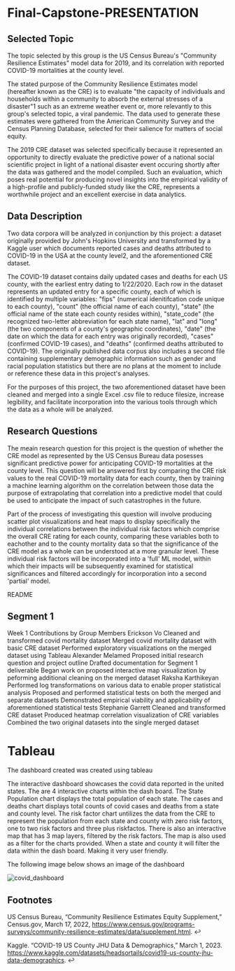 # Final-Capstone-PRESENTATION
## Selected Topic
The topic selected by this group is the US Census Bureau's "Community Resilience Estimates" model data for 2019, and its correlation with reported COVID-19 mortalities at the county level.

The stated purpose of the Community Resilience Estimates model (hereafter known as the CRE) is to evaluate "the capacity of individuals and households within a community to absorb the external stresses of a disaster"1 such as an extreme weather event or, more relevantly to this group's selected topic, a viral pandemic. The data used to generate these estimates were gathered from the American Community Survey and the Census Planning Database, selected for their salience for matters of social equity.

The 2019 CRE dataset was selected specifically because it represented an opportunity to directly evaluate the predictive power of a national social scientific project in light of a national disaster event occuring shortly after the data was gathered and the model compiled. Such an evaluation, which poses real potential for producing novel insights into the empirical validity of a high-profile and publicly-funded study like the CRE, represents a worthwhile project and an excellent exercise in data analytics.

## Data Description
Two data corpora will be analyzed in conjunction by this project: a dataset originally provided by John's Hopkins University and transformed by a Kaggle user which documents reported cases and deaths attributed to COVID-19 in the USA at the county level2, and the aforementioned CRE dataset.

The COVID-19 dataset contains daily updated cases and deaths for each US county, with the earliest entry dating to 1/22/2020. Each row in the dataset represents an updated entry for a specific county, each of which is identified by multiple variables: "fips" (numerical idenitifcation code unique to each county), "count" (the official name of each county), "state" (the official name of the state each county resides within), "state_code" (the recognized two-letter abbreviation for each state name), "lat" and "long" (the two components of a county's geographic coordinates), "date" (the date on which the data for each entry was originally recorded), "cases" (confirmed COVID-19 cases), and "deaths" (confirmed deaths attributed to COVID-19). The originally published data corpus also includes a second file containing supplementary demographic information such as gender and racial population statistics but there are no plans at the moment to include or reference these data in this project's analyses.

For the purposes of this project, the two aforementioned dataset have been cleaned and merged into a single Excel .csv file to reduce filesize, increase legibility, and facilitate incorporation into the various tools through which the data as a whole will be analyzed.

## Research Questions
The meain research question for this project is the question of whether the CRE model as represented by the US Census Bureau data posesses significant predictive power for anticipating COVID-19 mortalities at the county level. This question will be answered first by comparing the CRE risk values to the real COVID-19 mortality data for each county, then by training a machine learning algorithm on the correlation between those data the purpose of extrapolating that correlation into a predictive model that could be used to anticipate the impact of such catastrophes in the future.

Part of the process of investigating this question will involve producing scatter plot visualizations and heat maps to display specifically the individual correlations between the individual risk factors which comprise the overall CRE rating for each county, comparing these variables both to eachother and to the county mortality data so that the significance of the CRE model as a whole can be understood at a more granular level. These individual risk factors will be incorporated into a 'full' ML model, within which their impacts will be subsequently examined for statistical significances and filtered accordingly for incorporation into a second 'partial' model.

README
## Segment 1
Week 1 Contributions by Group Members
Erickson Vo
Cleaned and transformed covid mortality dataset
Merged covid mortality dataset with basic CRE dataset
Performed exploratory visualizations on the merged dataset using Tableau
Alexander Melamed
Proposed initial research question and project outline
Drafted documentation for Segment 1 deliverable
Began work on proposed interactive map visualization by peforming additional cleaning on the merged dataset
Raksha Karthikeyan
Performed log transformations on various data to enable proper statistical analysis
Proposed and performed statistical tests on both the merged and separate datasets
Demonstrated empirical viability and applicability of aforementioned statistical tests
Stephanie Garrett
Cleaned and transformed CRE dataset
Produced heatmap correlation visualization of CRE variables
Combined the two original datasets into the single merged dataset

# Tableau
The dashboard created was created using tableau

The interactive dashboard showcases the covid data reported in the united states. The are 4 interactive charts within the dash board. The State Population chart displays the total population of each state. The cases and deaths chart displays total counts of covid cases and deaths from a state and county level. The risk factor chart untilizes the data from the CRE to represent the population from each state and county with zero risk factors, one to two risk factors and three plus riskfactos.
There is also an interactive map that has 3 map layers, filtered by the risk factors. The map is also used as a filter for the charts provided. When a state and county it will filter the data within the dash board. Making it very user friendly. 

The following image below shows an image of the dashboard

![covid_dashboard](https://user-images.githubusercontent.com/117749494/235545585-49d92e3e-0d3c-4b7e-9b73-88d8ed13099e.png)


## Footnotes
US Census Bureau, “Community Resilience Estimates Equity Supplement,” Census.gov, March 17, 2022, https://www.census.gov/programs-surveys/community-resilience-estimates/data/supplement.html. ↩

Kaggle. “COVID-19 US County JHU Data & Demographics,” March 1, 2023. https://www.kaggle.com/datasets/headsortails/covid19-us-county-jhu-data-demographics. ↩
